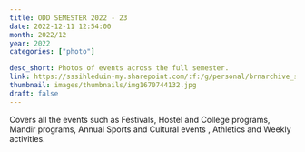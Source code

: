 ```yaml
---
title: ODD SEMESTER 2022 - 23
date: 2022-12-11 12:54:00
month: 2022/12
year: 2022
categories: ["photo"]

desc_short: Photos of events across the full semester.
link: https://sssihleduin-my.sharepoint.com/:f:/g/personal/brnarchive_sssihl_edu_in/EnhmWSqOuUJHiFAesnznXt4BLU-g93FkS9oNJ4OcQs2Fbg?e=IgDG4h
thumbnail: images/thumbnails/img1670744132.jpg
draft: false
---
```


 Covers all the events such as Festivals, Hostel and College programs, Mandir programs, Annual Sports and Cultural events , Athletics and Weekly activities.